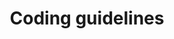 ---
title: Coding guidelines
index: true
category:
  - 贡献手册
  - 研发贡献
order: 2
next:
  text: 文档贡献
  link: /zh-cn/Contribute/DocumentationContributions/README.md
---